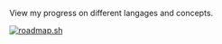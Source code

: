 View my progress on different langages and concepts.

<a href="https://roadmap.sh"><img src="https://roadmap.sh/card/wide/66a7969dee6a29a2edf75485?variant=dark&roadmaps=cyber-security%2Csql%2Cfrontend%2Clinux" alt="roadmap.sh"/></a>
